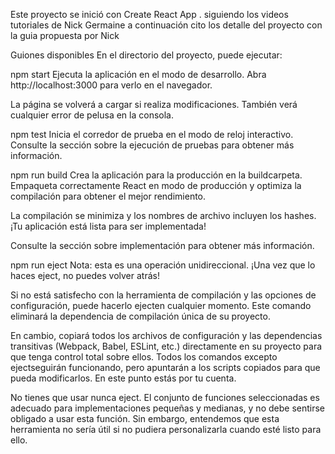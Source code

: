 

Este proyecto se inició con Create React App .
siguiendo los videos tutoriales de Nick Germaine
a continuación cito los detalle del proyecto 
con la guia propuesta por Nick


Guiones disponibles
En el directorio del proyecto, puede ejecutar:

npm start
Ejecuta la aplicación en el modo de desarrollo.
Abra http://localhost:3000 para verlo en el navegador.

La página se volverá a cargar si realiza modificaciones.
También verá cualquier error de pelusa en la consola.

npm test
Inicia el corredor de prueba en el modo de reloj interactivo.
Consulte la sección sobre la ejecución de pruebas para obtener más información.

npm run build
Crea la aplicación para la producción en la buildcarpeta.
Empaqueta correctamente React en modo de producción y optimiza la compilación para obtener el mejor rendimiento.

La compilación se minimiza y los nombres de archivo incluyen los hashes.
¡Tu aplicación está lista para ser implementada!

Consulte la sección sobre implementación para obtener más información.

npm run eject
Nota: esta es una operación unidireccional. ¡Una vez que lo haces eject, no puedes volver atrás!

Si no está satisfecho con la herramienta de compilación y las opciones de configuración, puede hacerlo ejecten cualquier momento. Este comando eliminará la dependencia de compilación única de su proyecto.

En cambio, copiará todos los archivos de configuración y las dependencias transitivas (Webpack, Babel, ESLint, etc.) directamente en su proyecto para que tenga control total sobre ellos. Todos los comandos excepto ejectseguirán funcionando, pero apuntarán a los scripts copiados para que pueda modificarlos. En este punto estás por tu cuenta.

No tienes que usar nunca eject. El conjunto de funciones seleccionadas es adecuado para implementaciones pequeñas y medianas, y no debe sentirse obligado a usar esta función. Sin embargo, entendemos que esta herramienta no sería útil si no pudiera personalizarla cuando esté listo para ello.

